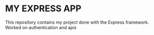 MY EXPRESS APP
====
This repository contains my project done with the Express framework.
Worked on authentication and apis


